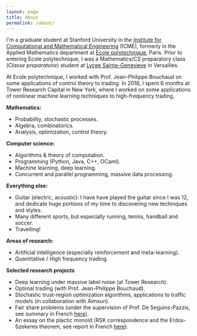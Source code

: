 ```yaml
---
layout: page
title: About
permalink: /about/
---
```


I'm a graduate student at Stanford University in the [Institute for Computational and Mathematical Engineering](https://icme.stanford.edu/) (ICME), formerly in the Applied Mathematics department at [Ecole polytechnique](https://www.polytechnique.edu/en), Paris. Prior to entering Ecole polytechnique, I was a Mathematics/CS preparatory class (<i>Classe preparatoire</i>) student at [Lycee Sainte-Genevieve](http://www.bginette.com/) in Versailles.

At Ecole polytechnique, I worked with Prof. Jean-Philippe Bouchaud on some applications of control theory to trading. In 2018, I spent 6 months at Tower Research Capital in New York, where I worked on some applications of nonlinear machine learning techniques to high-frequency trading.

<b>Mathematics:</b>

- Probability, stochastic processes.
- Algebra, combinatorics.
- Analysis, optimization, control theory.

<b>Computer science:</b>

- Algorithms & theory of computation.
- Programming (Python, Java, C++, OCaml).
- Machine learning, deep learning.
- Concurrent and parallel programming, massive data processing.

<b>Everything else:</b>

- Guitar (electric, acoustic): I have have played the guitar since I was 12, and dedicate huge portions of my time to discovering new techniques and styles.
- Many different sports, but especially running, tennis, handball and soccer.
- Travelling!

<b>Areas of research:</b>

- Artificial intelligence (especially reinforcement and meta-learning).
- Quantitative / High frequency trading.

<b>Selected research projects</b>

- Deep learning under massive label noise (at Tower Research).
- Optimal trading (with Prof. Jean-Philippe Bouchaud).
- Stochastic trust-region optimization algorithms, applications to traffic models (in collaboration with Aimsun).
- Fair share problems (under the supervision of Prof. De Seguins-Pazzis, see summary in French [here](../_documents/TIPE_spe.pdf)).
- An essay on the plactic monoid (RSK correspondence and the Erdos-Szekeres theorem, see report in French [here](../_documents/TIPE_sup.pdf)).
